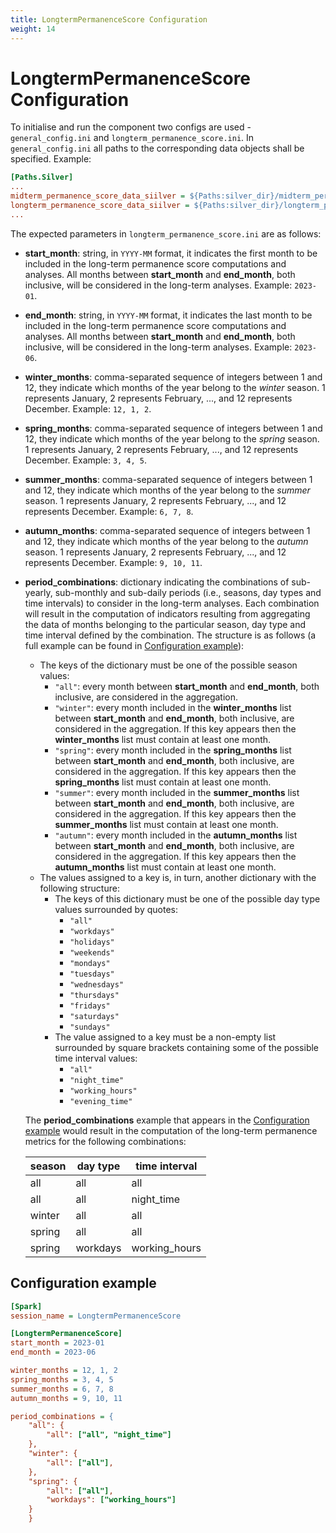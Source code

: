 ```yaml
---
title: LongtermPermanenceScore Configuration
weight: 14
---
```


# LongtermPermanenceScore Configuration
To initialise and run the component two configs are used - `general_config.ini` and `longterm_permanence_score.ini`. In `general_config.ini` all paths to the corresponding data objects shall be specified. Example:

```ini
[Paths.Silver]
...
midterm_permanence_score_data_siilver = ${Paths:silver_dir}/midterm_permanence_score
longterm_permanence_score_data_siilver = ${Paths:silver_dir}/longterm_permanence_score
...
```

The expected parameters in `longterm_permanence_score.ini` are as follows:
 - **start_month**: string, in `YYYY-MM` format, it indicates the first month to be included in the long-term permanence score computations and analyses. All months between **start_month** and **end_month**, both inclusive, will be considered in the long-term analyses. Example: `2023-01`.
 - **end_month**: string, in `YYYY-MM` format, it indicates the last month to be included in the long-term permanence score computations and analyses. All months between **start_month** and **end_month**, both inclusive, will be considered in the long-term analyses. Example: `2023-06`.
 - **winter_months**: comma-separated sequence of integers between 1 and 12, they indicate which months of the year belong to the *winter* season. 1 represents January, 2 represents February, ..., and 12 represents December. Example: `12, 1, 2`.
 - **spring_months**: comma-separated sequence of integers between 1 and 12, they indicate which months of the year belong to the *spring* season. 1 represents January, 2 represents February, ..., and 12 represents December. Example: `3, 4, 5`.
 - **summer_months**: comma-separated sequence of integers between 1 and 12, they indicate which months of the year belong to the *summer* season. 1 represents January, 2 represents February, ..., and 12 represents December. Example: `6, 7, 8`.
 - **autumn_months**: comma-separated sequence of integers between 1 and 12, they indicate which months of the year belong to the *autumn* season. 1 represents January, 2 represents February, ..., and 12 represents December. Example: `9, 10, 11`.
 - **period_combinations**: dictionary indicating the combinations of sub-yearly, sub-monthly and sub-daily periods (i.e., seasons, day types and time intervals) to consider in the long-term analyses. Each combination will result in the computation of indicators resulting from aggregating the data of months belonging to the particular season, day type and time interval defined by the combination. The structure is as follows (a full example can be found in [Configuration example](#configuration-example)):
    - The keys of the dictionary must be one of the possible season values:
        - `"all"`: every month between **start_month** and **end_month**, both inclusive, are considered in the aggregation.
        - `"winter"`: every month included in the **winter_months** list between **start_month** and **end_month**, both inclusive, are considered in the aggregation. If this key appears then the **winter_months** list must contain at least one month.
        - `"spring"`: every month included in the **spring_months** list between **start_month** and **end_month**, both inclusive, are considered in the aggregation. If this key appears then the **spring_months** list must contain at least one month.
        - `"summer"`: every month included in the **summer_months** list between **start_month** and **end_month**, both inclusive, are considered in the aggregation. If this key appears then the **summer_months** list must contain at least one month.
        - `"autumn"`: every month included in the **autumn_months** list between **start_month** and **end_month**, both inclusive, are considered in the aggregation. If this key appears then the **autumn_months** list must contain at least one month.
    - The values assigned to a key is, in turn, another dictionary with the following structure:
        - The keys of this dictionary must be one of the possible day type values surrounded by quotes:
            - `"all"`
            - `"workdays"`
            - `"holidays"`
            - `"weekends"`
            - `"mondays"`
            - `"tuesdays"`
            - `"wednesdays"`
            - `"thursdays"`
            - `"fridays"`
            - `"saturdays"`
            - `"sundays"`
        - The value assigned to a key must be a non-empty list surrounded by square brackets containing some of the possible time interval values:
            - `"all"`
            - `"night_time"`
            - `"working_hours"`
            - `"evening_time"`
    
    The **period_combinations** example that appears in the [Configuration example](#configuration-example) would result in the computation of the long-term permanence metrics for the following combinations:

    | season | day type | time interval   |
    |--------|----------|-----------------|
    | all    | all      | all             |
    | all    | all      | night_time      |
    | winter | all      | all             |
    | spring | all      | all             |
    | spring | workdays | working_hours   |



    


## Configuration example

```ini
[Spark]
session_name = LongtermPermanenceScore

[LongtermPermanenceScore]
start_month = 2023-01
end_month = 2023-06

winter_months = 12, 1, 2
spring_months = 3, 4, 5
summer_months = 6, 7, 8
autumn_months = 9, 10, 11

period_combinations = {
    "all": {
        "all": ["all", "night_time"]
    },
    "winter": {
        "all": ["all"],
    },
    "spring": {
        "all": ["all"],
        "workdays": ["working_hours"]
    }
    }
```